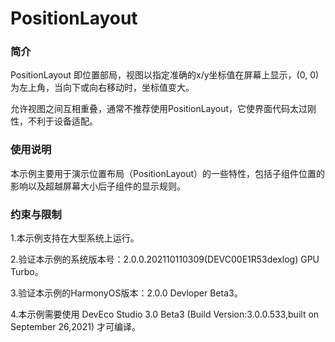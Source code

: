 # PositionLayout<a name="ZH-CN_TOPIC_0000001080471928"></a>

### 简介

PositionLayout 即位置部局，视图以指定准确的x/y坐标值在屏幕上显示，\(0, 0\)为左上角，当向下或向右移动时，坐标值变大。

允许视图之间互相重叠，通常不推荐使用PositionLayout，它使界面代码太过刚性，不利于设备适配。

### 使用说明

本示例主要用于演示位置布局（PositionLayout）的一些特性，包括子组件位置的影响以及超越屏幕大小后子组件的显示规则。

### 约束与限制

1.本示例支持在大型系统上运行。

2.验证本示例的系统版本号：2.0.0.202110110309(DEVC00E1R53dexlog) GPU Turbo。

3.验证本示例的HarmonyOS版本：2.0.0 Devloper Beta3。

4.本示例需要使用 DevEco Studio 3.0 Beta3 (Build Version:3.0.0.533,built on September 26,2021) 才可编译。
